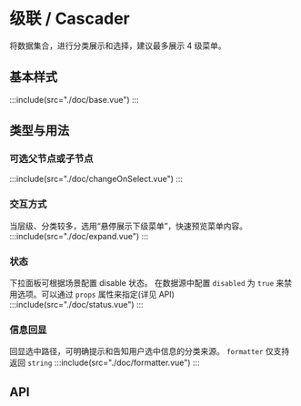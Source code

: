# 级联 / Cascader

将数据集合，进行分类展示和选择，建议最多展示 4 级菜单。

## 基本样式

:::include(src="./doc/base.vue")
:::

## 类型与用法

### 可选父节点或子节点

:::include(src="./doc/changeOnSelect.vue")
:::

### 交互方式

当层级、分类较多，选用“悬停展示下级菜单”，快速预览菜单内容。
:::include(src="./doc/expand.vue")
:::

### 状态

下拉面板可根据场景配置 disable 状态。
在数据源中配置 `disabled` 为 `true` 来禁用选项。可以通过 `props` 属性来指定(详见 API)
:::include(src="./doc/status.vue")
:::

### 信息回显

回显选中路径，可明确提示和告知用户选中信息的分类来源。
`formatter` 仅支持返回 `string`
:::include(src="./doc/formatter.vue")
:::

## API

<api-doc name="Cascader" :doc="require('./api.json')"></api-doc>
